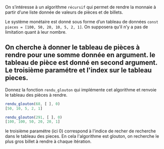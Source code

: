 On s’intéresse à un algorithme `récursif` qui permet de rendre la monnaie à partir d’une liste donnée de valeurs de pièces et de billets.

Le système monétaire est donné sous forme d’un tableau de données `const pieces = [100, 50, 20, 10, 5, 2, 1]`. On supposera qu’il n’y a pas de limitation quant à leur nombre.

## On cherche à donner le tableau de pièces à rendre pour une somme donnée en argument. le tableau de pièce est donné en second argument. Le troisième paramétre et l'index sur le tableau pieces.

Donnez la fonction `rendu_glouton` qui implémente cet algorithme et renvoie le tableau des pièces à rendre.

```js
rendu_glouton(68, [ ], 0)
[50, 10, 5, 2, 1]

rendu_glouton(291, [ ], 0)
[100, 100, 50, 20, 20, 1]
```
le troisième paramétre (ici 0) correspond à l'indice de recher de recherche dans le tableau des pieces. En cela l'algorithme est glouton, on recherche le plus gros billet à rendre à chaque itération.


